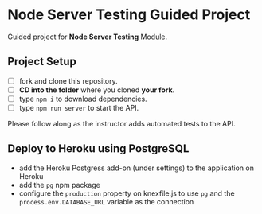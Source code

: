 # Node Server Testing Guided Project

Guided project for **Node Server Testing** Module.

## Project Setup

- [ ] fork and clone this repository.
- [ ] **CD into the folder** where you cloned **your fork**.
- [ ] type `npm i` to download dependencies.
- [ ] type `npm run server` to start the API.

Please follow along as the instructor adds automated tests to the API.

## Deploy to Heroku using PostgreSQL

- add the Heroku Postgress add-on (under settings) to the application on Heroku
- add the `pg` npm package
- configure the `production` property on knexfile.js to use `pg` and the `process.env.DATABASE_URL` variable as the connection